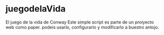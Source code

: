 # juegodelaVida
El juego de la vida de Conway
Este simple script es parte de un proiyecto web como paper.
podeis usarlo, configurarlo y modificarlo a buestro antojo.

